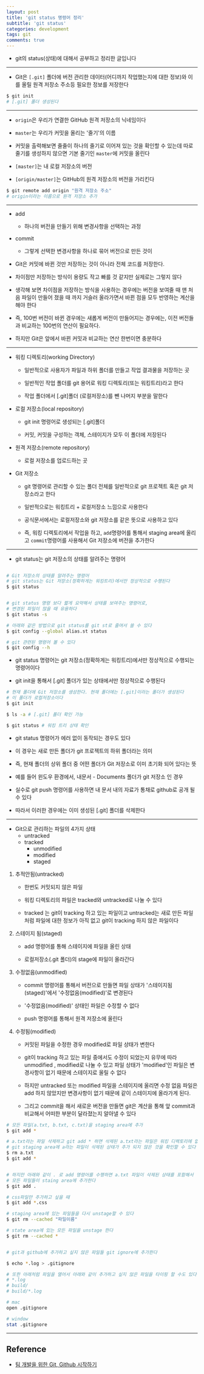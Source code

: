 ```yaml
---
layout: post
title: 'git status 명령어 정리'
subtitle: 'git status'
categories: development
tags: git
comments: true
---
```


- git의 status(상태)에 대해서 공부하고 정리한 글입니다

---

- Git은 `[.git]` 폴더에 버전 관리한 데이터(어디까지 작업했는지에 대한 정보)와 이를 올릴 원격 저장소 주소등 필요한 정보를 저장한다

```bash
$ git init
# [.git] 폴더 생성된다
```

---

- `origin`은 우리가 연결한 GitHub 원격 저장소의 닉네임이다
- `master`는 우리가 커밋을 올리는 '줄기'의 이름

- 커밋을 출력해보면 줄줄이 하나의 줄기로 이어져 있는 것을 확인할 수 있는데 따로 줄기를 생성하지 않으면 기본 줄기인 `master`에 커밋을 올린다

- `[master]`는 내 로컬 저장소의 버전

- `[origin/master]`는 GitHub의 원격 저장소의 버전을 가리킨다

```bash
$ git remote add origin "원격 저장소 주소"
# origin이라는 이름으로 원격 저장소 추가
```

---

- add

  - 하나의 버전을 만들기 위해 변경사항을 선택하는 과정

- commit

  - 그렇게 선택한 변경사항을 하나로 묶어 버전으로 만든 것이

- Git은 커밋에 바뀐 것만 저장하는 것이 아니라 전체 코드를 저장한다.

- 차이점만 저장하는 방식이 용량도 작고 빠를 것 같지만 실제로는 그렇지 않다

- 생각해 보면 차이점을 저장하는 방식을 사용하는 경우에는 버전을 보여줄 때 맨 처음 파일이 만들어 졌을 때 까지 거슬러 올라가면서 바뀐 점을 모두 반영하는 계산을 해야 한다

- 즉, 100번 버전이 바뀐 경우에는 새롭게 버전이 만들어지는 경우에는, 이전 버전들과 비교하는 100번의 연산이 필요하다.

- 하지만 Git은 앞에서 바뀐 커밋과 비교하는 연산 한번이면 충분하다

---

- 워킹 디렉토리(working Directory)

  - 일반적으로 사용자가 파일과 하위 폴더를 만들고 작업 결과물을 저장하는 곳

  - 일반적인 작업 폴더를 git 용어로 워킹 디렉토리(또는 워킹트리)라고 한다

  - 작업 폴더에서 [.git]폴더 (로컬저장소)를 뺀 나머지 부분을 말한다

- 로컬 저장소(local repository)

  - git init 명령어로 생성되는 [.git]폴더

  - 커밋, 커밋을 구성하는 객체, 스테이지가 모두 이 폴더에 저장된다

- 원격 저장소(remote repository)

  - 로컬 저장소를 업로드하는 곳

- Git 저장소

  - git 명령어로 관리할 수 있는 폴더 전체를 일반적으로 git 프로젝트 혹은 git 저장소라고 한다

  - 일반적으로는 워킹트리 + 로컬저장소 느낌으로 사용한다

  - 공식문서에서는 로컬저장소와 git 저장소를 같은 뜻으로 사용하고 있다

  - 즉, 워킹 디렉토리에서 작업을 하고, `add`명령어를 통해서 staging area에 올리고 `commit`명령어를 사용해서 Git 저장소에 버전을 추가한다

---

- git status는 git 저장소의 상태를 알려주는 명령어

```bash

# Git 저장소의 상태를 알려주는 명령어
# git status는 Git 저장소(정확하게는 워킹트리)에서만 정상적으로 수행된다
$ git status


# git status 명령 보다 짧게 요약해서 상태를 보여주는 명령어로,
# 변경된 파일이 많을 때 유용하다
$ git status -s

# 아래와 같은 방법으로 git status를 git st로 줄여서 쓸 수 있다
$ git config --global alias.st status

# git 관련된 명령어 볼 수 있다
$ git config --h

```

- git status 명령어는 git 저장소(정확하게는 워킹트리)에서만 정상적으로 수행되는 명령어이다

- git init을 통해서 [.git] 폴더가 있는 상태에서만 정상적으로 수행된다

```bash
# 현재 폴더에 Git 저장소를 생성한다. 현재 폴더에는 [.git]이라는 폴더가 생성된다
# 이 폴더가 로컬저장소이다
$ git init

$ ls -a # [.git] 폴더 확인 가능

$ git status # 워킹 트리 상태 확인


```

- git status 명령어가 에러 없이 동작되는 경우도 있다

- 이 경우는 새로 만든 폴더가 git 프로젝트의 하위 폴더라는 의미

- 즉, 현재 폴더의 상위 폴더 중 어떤 폴더가 Git 저장소로 이미 초기화 되어 있다는 뜻

- 예를 들어 윈도우 환경에서, 내문서 - Documents 폴더가 git 저장소 인 경우

- 실수로 git push 명령어를 사용하면 내 문서 내의 자료가 통채로 github로 공개 될 수 있다

- 따라서 이러한 경우에는 이미 생성된 [.git] 폴더를 삭제한다

---

- Git으로 관리하는 파일의 4가지 상태
  - untracked
  - tracked
    - unmodified
    - modified
    - staged

1. 추적안됨(untracked)

   - 한번도 커밋되지 않은 파일

   - 워킹 디렉토리의 파일은 tracked와 untracked로 나눌 수 있다

   - tracked 는 git이 tracking 하고 있는 파일이고 untracked는 새로 만든 파일처럼 파일에 대한 정보가 아직 없고 git이 tracking 하지 않은 파일이다

2. 스테이지 됨(staged)

   - add 명령어를 통해 스테이지에 파일을 올린 상태

   - 로컬저장소(.git 폴더)의 stage에 파일이 올라간다

3. 수정없음(unmodified)

   - commit 명령어를 통해서 버전으로 만들면 파일 상태가 '스테이지됨(staged)'에서 '수정없음(modified)'로 변경된다

   - '수정없음(modified)' 상태인 파일은 수정할 수 없다

   - push 명령어를 통해서 원격 저장소에 올린다

4. 수정됨(modified)

   - 커밋된 파일을 수정한 경우 modified로 파일 상태가 변한다

   - git이 tracking 하고 있는 파일 중에서도 수정이 되었는지 유무에 따라 unmodified , modified로 나눌 수 있고 파일 상태가 'modified'인 파일은 변경사항이 없기 때문에 스테이지로 올릴 수 없다

   - 하지만 untracked 또는 modified 파일을 스테이지에 올리면 수정 없음 파일은 add 하지 않았지만 변경사항이 없기 때문에 같이 스테이지에 올라가게 된다.

   - 그리고 commit을 해서 새로운 버전을 만들면 git은 계산을 통해 앞 commit과 비교해서 어떠한 부분이 달라졌는지 알아낼 수 있다

```bash
# 모든 파일(a.txt, b.txt, c.txt)을 staging area에 추가
$ git add *

# a.txt라는 파일 삭제하고 git add * 하면 삭제된 a.txt라는 파일은 워킹 디렉토리에 없었기 때문에
# git staging area에 a라는 파일이 삭제된 상태가 추가 되지 않은 것을 확인할 수 있다
$ rm a.txt
$ git add *


# 하지만 아래와 같이 . 로 add 명령어를 수행하면 a.txt 파일이 삭제된 상태를 포함해서
# 모든 파일들이 staing area에 추가한다
$ git add .

# css파일만 추가하고 싶을 때
$ git add *.css

# staging area에 있는 파일들을 다시 unstage할 수 있다
$ git rm --cached "파일이름"

# state area에 있는 모든 파일을 unstage 한다
$ git rm --cached *


# git과 github에 추가하고 싶지 않은 파일들 git ignore에 추가한다

$ echo *.log > .gitignore

# 또한 아래처럼 파일을 열어서 아래와 같이 추가하고 싶지 않은 파일을 타이핑 할 수도 있다
# *.log
# build/
# build/*.log

# mac
open .gitignore

# window
stat .gitignore

```

---

## Reference

- [팀 개발을 위한 Git, Github 시작하기](http://www.yes24.com/Product/Goods/85382769)
